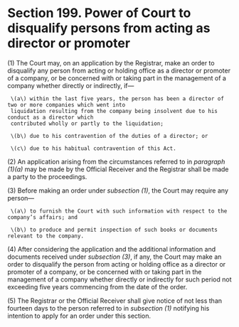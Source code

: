 # Section 199. Power of Court to disqualify persons from acting as director or promoter

\(1\) The Court may, on an application by the Registrar, make an order to disqualify any person from acting or holding office as a director or promoter of a company, or be concerned with or taking part in the management of a company whether directly or indirectly, if—

     \(a\) within the last five years, the person has been a director of two or more companies which went into  
     liquidation resulting from the company being insolvent due to his conduct as a director which  
     contributed wholly or partly to the liquidation;

     \(b\) due to his contravention of the duties of a director; or

     \(c\) due to his habitual contravention of this Act.

\(2\) An application arising from the circumstances referred to in _paragraph \(1\)\(a\)_ may be made by the Official Receiver and the Registrar shall be made a party to the proceedings.

\(3\) Before making an order under _subsection \(1\)_, the Court may require any person—

     \(a\) to furnish the Court with such information with respect to the company’s affairs; and

     \(b\) to produce and permit inspection of such books or documents relevant to the company.

\(4\) After considering the application and the additional information and documents received under _subsection \(3\)_, if any, the Court may make an order to disqualify the person from acting or holding office as a director or promoter of a company, or be concerned with or taking part in the management of a company whether directly or indirectly for such period not exceeding five years commencing from the date of the order.

\(5\) The Registrar or the Official Receiver shall give notice of not less than fourteen days to the person referred to in _subsection \(1\)_ notifying his intention to apply for an order under this section.

